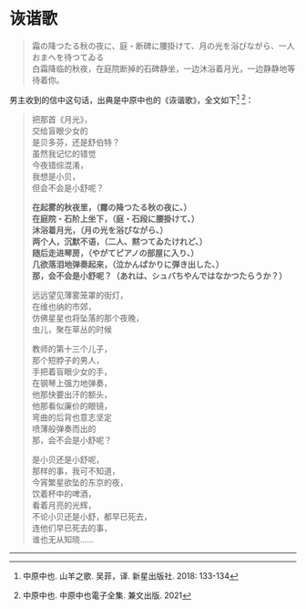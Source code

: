 # 诙谐歌

> 霜の降つたる秋の夜に、庭・断碑に腰掛けて、月の光を浴びながら、一人おまへを待つてゐる  
> 白霜降临的秋夜，在庭院断掉的石碑静坐，一边沐浴着月光，一边静静地等待着你。

男主收到的信中这句话，出典是中原中也的《诙谐歌》，全文如下[^1] [^2]：

> 把那首《月光》，  
> 交给盲眼少女的  
> 是贝多芬，还是舒伯特？  
> 虽然我记忆的错觉  
> 今夜错综混淆，  
> 我想是小贝，  
> 但会不会是小舒呢？
>
> **在起雾的秋夜里，（霧の降つたる秋の夜に、）**  
> **在庭院・石阶上坐下，（庭・石段に腰掛けて、）**  
> **沐浴着月光，（月の光を浴びながら、）**  
> **两个人，沉默不语，（二人、黙つてゐたけれど、）**  
> **随后走进琴房，（やがてピアノの部屋に入り、）**  
> **几欲落泪地弹奏起来，（泣かんばかりに弾き出した、）**  
> **那，会不会是小舒呢？（あれは、シュバちやんではなかつたらうか？）**
>
> 远远望见薄雾笼罩的街灯，  
> 在维也纳的市郊，  
> 仿佛星星也将坠落的那个夜晚，  
> 虫儿，聚在草丛的时候
>
> 教师的第十三个儿子，  
> 那个短脖子的男人，  
> 手把着盲眼少女的手，  
> 在钢琴上强力地弹奏，  
> 他那快要出汗的额头，  
> 他那看似廉价的眼镜，  
> 弯曲的后背也意志坚定  
> 喷薄般弹奏而出的  
> 那，会不会是小舒呢？
>
> 是小贝还是小舒呢，  
> 那样的事，我可不知道，  
> 今宵繁星欲坠的东京的夜，  
> 饮着杯中的啤酒，  
> 看着月亮的光辉，  
> 不论小贝还是小舒，都早已死去，  
> 连他们早已死去的事，  
> 谁也无从知晓……

---

[^1]: 中原中也. 山羊之歌. 吴菲，译. 新星出版社. 2018: 133-134  
[^2]: 中原中也. 中原中也電子全集. 兼文出版. 2021
